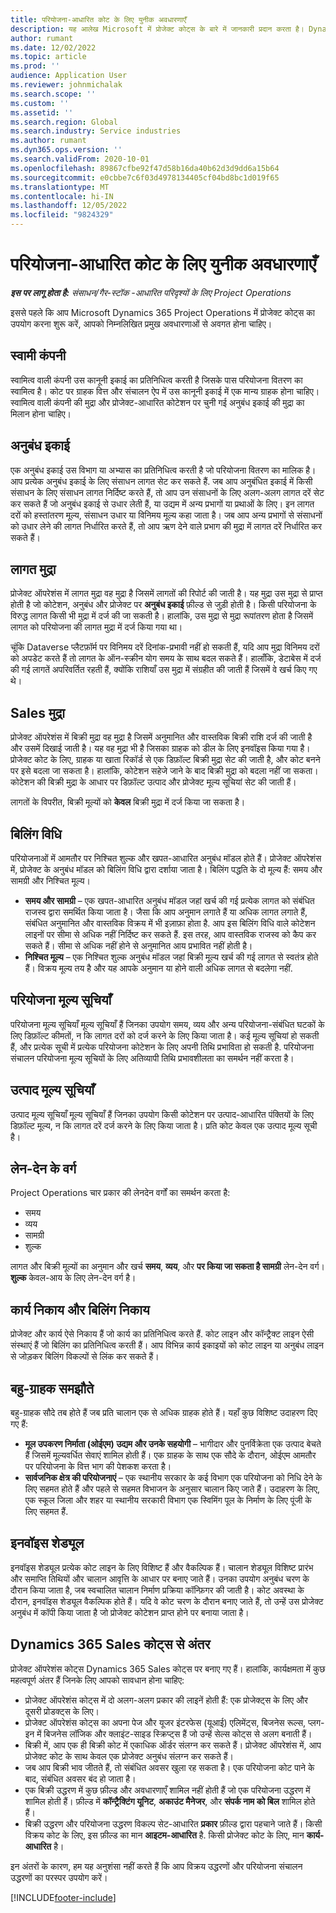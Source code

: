 ```yaml
---
title: परियोजना-आधारित कोट के लिए युनीक अवधारणाएँ
description: यह आलेख Microsoft में प्रोजेक्ट कोट्स के बारे में जानकारी प्रदान करता है। Dynamics 365 Project Operations
author: rumant
ms.date: 12/02/2022
ms.topic: article
ms.prod: ''
audience: Application User
ms.reviewer: johnmichalak
ms.search.scope: ''
ms.custom: ''
ms.assetid: ''
ms.search.region: Global
ms.search.industry: Service industries
ms.author: rumant
ms.dyn365.ops.version: ''
ms.search.validFrom: 2020-10-01
ms.openlocfilehash: 89867cfbe92f47d58b16da40b62d3d9dd6a15b64
ms.sourcegitcommit: e0cbbe7c6f03d4978134405cf04bd8bc1d019f65
ms.translationtype: MT
ms.contentlocale: hi-IN
ms.lasthandoff: 12/05/2022
ms.locfileid: "9824329"
---
```

# <a name="concepts-unique-to-project-based-quotes"></a>परियोजना-आधारित कोट के लिए युनीक अवधारणाएँ

_**इस पर लागू होता है:** संसाधन/गैर-स्टॉक -आधारित परिदृश्यों के लिए Project Operations_

इससे पहले कि आप Microsoft Dynamics 365 Project Operations में प्रोजेक्ट कोट्स का उपयोग करना शुरू करें, आपको निम्नलिखित प्रमुख अवधारणाओं से अवगत होना चाहिए।

## <a name="owning-company"></a>स्वामी कंपनी

स्वामित्व वाली कंपनी उस कानूनी इकाई का प्रतिनिधित्व करती है जिसके पास परियोजना वितरण का स्वामित्व है। कोट पर ग्राहक वित्त और संचालन ऐप में उस कानूनी इकाई में एक मान्य ग्राहक होना चाहिए। स्वामित्व वाली कंपनी की मुद्रा और प्रोजेक्ट-आधारित कोटेशन पर चुनी गई अनुबंध इकाई की मुद्रा का मिलान होना चाहिए।

## <a name="contracting-unit"></a>अनुबंध इकाई

एक अनुबंध इकाई उस विभाग या अभ्यास का प्रतिनिधित्व करती है जो परियोजना वितरण का मालिक है। आप प्रत्येक अनुबंध इकाई के लिए संसाधन लागत सेट कर सकते हैं. जब आप अनुबंधित इकाई में किसी संसाधन के लिए संसाधन लागत निर्दिष्ट करते हैं, तो आप उन संसाधनों के लिए अलग-अलग लागत दरें सेट कर सकते हैं जो अनुबंध इकाई से उधार लेती हैं, या उद्यम में अन्य प्रभागों या प्रथाओं के लिए। इन लागत दरों को हस्तांतरण मूल्य, संसाधन उधार या विनिमय मूल्य कहा जाता है। जब आप अन्य प्रभागों से संसाधनों को उधार लेने की लागत निर्धारित करते हैं, तो आप ऋण देने वाले प्रभाग की मुद्रा में लागत दरें निर्धारित कर सकते हैं।

## <a name="cost-currency"></a>लागत मुद्रा

प्रोजेक्ट ऑपरेशंस में लागत मुद्रा वह मुद्रा है जिसमें लागतों की रिपोर्ट की जाती है। यह मुद्रा उस मुद्रा से प्राप्त होती है जो कोटेशन, अनुबंध और प्रोजेक्ट पर **अनुबंध इकाई** फ़ील्ड से जुड़ी होती है। किसी परियोजना के विरुद्ध लागत किसी भी मुद्रा में दर्ज की जा सकती है। हालांकि, उस मुद्रा से मुद्रा रूपांतरण होता है जिसमें लागत को परियोजना की लागत मुद्रा में दर्ज किया गया था।

चूंकि Dataverse प्लैटफ़ॉर्म पर विनिमय दरें दिनांक-प्रभावी नहीं हो सकती हैं, यदि आप मुद्रा विनिमय दरों को अपडेट करते हैं तो लागत के ऑन-स्क्रीन योग समय के साथ बदल सकते हैं। हालाँकि, डेटाबेस में दर्ज की गई लागतें अपरिवर्तित रहती हैं, क्योंकि राशियाँ उस मुद्रा में संग्रहीत की जाती हैं जिसमें वे खर्च किए गए थे।

## <a name="sales-currency"></a>Sales मुद्रा

प्रोजेक्ट ऑपरेशंस में बिक्री मुद्रा वह मुद्रा है जिसमें अनुमानित और वास्तविक बिक्री राशि दर्ज की जाती है और उसमें दिखाई जाती है। यह वह मुद्रा भी है जिसका ग्राहक को डील के लिए इनवॉइस किया गया है। प्रोजेक्ट कोट के लिए, ग्राहक या खाता रिकॉर्ड से एक डिफ़ॉल्ट बिक्री मुद्रा सेट की जाती है, और कोट बनने पर इसे बदला जा सकता है। हालांकि, कोटेशन सहेजे जाने के बाद बिक्री मुद्रा को बदला नहीं जा सकता। कोटेशन की बिक्री मुद्रा के आधार पर डिफ़ॉल्ट उत्पाद और प्रोजेक्ट मूल्य सूचियां सेट की जाती हैं।

लागतों के विपरीत, बिक्री मूल्यों को **केवल** बिक्री मुद्रा में दर्ज किया जा सकता है।

## <a name="billing-method"></a>बिलिंग विधि

परियोजनाओं में आमतौर पर निश्चित शुल्क और खपत-आधारित अनुबंध मॉडल होते हैं। प्रोजेक्ट ऑपरेशंस में, प्रोजेक्ट के अनुबंध मॉडल को बिलिंग विधि द्वारा दर्शाया जाता है। बिलिंग पद्धति के दो मूल्य हैं: समय और सामग्री और निश्चित मूल्य।

- **समय और सामग्री** – एक खपत-आधारित अनुबंध मॉडल जहां खर्च की गई प्रत्येक लागत को संबंधित राजस्व द्वारा समर्थित किया जाता है। जैसा कि आप अनुमान लगाते हैं या अधिक लागत लगाते हैं, संबंधित अनुमानित और वास्तविक विक्रय में भी इज़ाफ़ा होता है. आप इस बिलिंग विधि वाले कोटेशन लाइनों पर सीमा से अधिक नहीं निर्दिष्ट कर सकते हैं. इस तरह, आप वास्तविक राजस्व को कैप कर सकते हैं। सीमा से अधिक नहीं होने से अनुमानित आय प्रभावित नहीं होती है।
- **निश्चित मूल्य** – एक निश्चित शुल्क अनुबंध मॉडल जहां बिक्री मूल्य खर्च की गई लागत से स्वतंत्र होते हैं। विक्रय मूल्य तय है और यह आपके अनुमान या होने वाली अधिक लागत से बदलेगा नहीं.

## <a name="project-price-lists"></a>परियोजना मूल्य सूचियाँ

परियोजना मूल्य सूचियाँ मूल्य सूचियाँ हैं जिनका उपयोग समय, व्यय और अन्य परियोजना-संबंधित घटकों के लिए डिफ़ॉल्ट कीमतों, न कि लागत दरों को दर्ज करने के लिए किया जाता है। कई मूल्य सूचियां हो सकती हैं, और प्रत्येक सूची में प्रत्येक परियोजना कोटेशन के लिए अपनी तिथि प्रभाविता हो सकती है. परियोजना संचालन परियोजना मूल्य सूचियों के लिए अतिव्यापी तिथि प्रभावशीलता का समर्थन नहीं करता है।

## <a name="product-price-lists"></a>उत्पाद मूल्य सूचियाँ

उत्पाद मूल्य सूचियाँ मूल्य सूचियाँ हैं जिनका उपयोग किसी कोटेशन पर उत्पाद-आधारित पंक्तियों के लिए डिफ़ॉल्ट मूल्य, न कि लागत दरें दर्ज करने के लिए किया जाता है। प्रति कोट केवल एक उत्पाद मूल्य सूची है।

## <a name="transaction-classes"></a>लेन-देन के वर्ग

Project Operations चार प्रकार की लेनदेन वर्गों का समर्थन करता है:

- समय
- व्यय
- सामग्री
- शुल्क

लागत और बिक्री मूल्यों का अनुमान और खर्च  **समय**, **व्यय**, और **पर किया जा सकता है सामग्री** लेन-देन वर्ग। **शुल्क** केवल-आय के लिए लेन-देन वर्ग है।

## <a name="work-entities-and-billing-entities"></a>कार्य निकाय और बिलिंग निकाय

प्रोजेक्ट और कार्य ऐसे निकाय हैं जो कार्य का प्रतिनिधित्व करते हैं. कोट लाइन और कॉन्ट्रैक्ट लाइन ऐसी संस्थाएं हैं जो बिलिंग का प्रतिनिधित्व करती हैं। आप विभिन्न कार्य इकाइयों को कोट लाइन या अनुबंध लाइन से जोड़कर बिलिंग विकल्पों से लिंक कर सकते हैं।

## <a name="multi-customer-deals"></a>बहु-ग्राहक समझौते

बहु-ग्राहक सौदे तब होते हैं जब प्रति चालान एक से अधिक ग्राहक होते हैं। यहाँ कुछ विशिष्ट उदाहरण दिए गए हैं:

- **मूल उपकरण निर्माता (ओईएम) उद्यम और उनके सहयोगी** – भागीदार और पुनर्विक्रेता एक उत्पाद बेचते हैं जिसमें मूल्यवर्धित सेवाएं शामिल होती हैं। एक ग्राहक के साथ एक सौदे के दौरान, ओईएम आमतौर पर परियोजना के वित्त भाग की पेशकश करता है।
- **सार्वजनिक क्षेत्र की परियोजनाएं** – एक स्थानीय सरकार के कई विभाग एक परियोजना को निधि देने के लिए सहमत होते हैं और पहले से सहमत विभाजन के अनुसार चालान किए जाते हैं। उदाहरण के लिए, एक स्कूल जिला और शहर या स्थानीय सरकारी विभाग एक स्विमिंग पूल के निर्माण के लिए पूंजी के लिए सहमत हैं.

## <a name="invoice-schedules"></a>इनवॉइस शेड्यूल

इनवॉइस शेड्यूल प्रत्येक कोट लाइन के लिए विशिष्ट हैं और वैकल्पिक हैं। चालान शेड्यूल विशिष्ट प्रारंभ और समाप्ति तिथियों और चालान आवृत्ति के आधार पर बनाए जाते हैं। उनका उपयोग अनुबंध चरण के दौरान किया जाता है, जब स्वचालित चालान निर्माण प्रक्रिया कॉन्फ़िगर की जाती है। कोट अवस्था के दौरान, इनवॉइस शेड्यूल वैकल्पिक होते हैं। यदि वे कोट चरण के दौरान बनाए जाते हैं, तो उन्हें उस प्रोजेक्ट अनुबंध में कॉपी किया जाता है जो प्रोजेक्ट कोटेशन प्राप्त होने पर बनाया जाता है।

## <a name="differences-from-dynamics-365-sales-quotes"></a>Dynamics 365 Sales कोट्स से अंतर

प्रोजेक्ट ऑपरेशंस कोट्स Dynamics 365 Sales कोट्स पर बनाए गए हैं। हालांकि, कार्यक्षमता में कुछ महत्वपूर्ण अंतर हैं जिनके लिए आपको सावधान होना चाहिए:

- प्रोजेक्ट ऑपरेशंस कोट्स में दो अलग-अलग प्रकार की लाइनें होती हैं: एक प्रोजेक्ट्स के लिए और दूसरी प्रोडक्ट्स के लिए।
- प्रोजेक्ट ऑपरेशंस कोट्स का अपना पेज और यूजर इंटरफेस (यूआई) एलिमेंट्स, बिजनेस रूल्स, प्लग-इन में बिजनेस लॉजिक और क्लाइंट-साइड स्क्रिप्ट्स हैं जो उन्हें सेल्स कोट्स से अलग बनाती हैं।
- बिक्री में, आप एक ही बिक्री कोट में एकाधिक ऑर्डर संलग्न कर सकते हैं। प्रोजेक्ट ऑपरेशंस में, आप प्रोजेक्ट कोट के साथ केवल एक प्रोजेक्ट अनुबंध संलग्न कर सकते हैं।
- जब आप बिक्री भाव जीतते हैं, तो संबंधित अवसर खुला रह सकता है। एक परियोजना कोट पाने के बाद, संबंधित अवसर बंद हो जाता है।
- एक बिक्री उद्धरण में कुछ फ़ील्ड और अवधारणाएँ शामिल नहीं होती हैं जो एक परियोजना उद्धरण में शामिल होती हैं। फ़ील्ड में **कॉन्ट्रैक्टिंग यूनिट**, **अकाउंट मैनेजर**, और **संपर्क नाम को बिल** शामिल होते हैं।
- बिक्री उद्धरण और परियोजना उद्धरण विकल्प सेट-आधारित **प्रकार** फ़ील्ड द्वारा पहचाने जाते हैं। किसी विक्रय कोट के लिए, इस फ़ील्ड का मान  **आइटम-आधारित** है. किसी प्रोजेक्ट कोट के लिए, मान **कार्य-आधारित** है।

इन अंतरों के कारण, हम यह अनुशंसा नहीं करते हैं कि आप विक्रय उद्धरणों और परियोजना संचालन उद्धरणों का परस्पर उपयोग करें।

[!INCLUDE[footer-include](../includes/footer-banner.md)]
